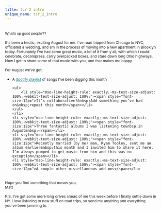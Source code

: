 ```yaml
---
title: tcr 2 intro
unique_name: tcr_2_intro
---
```

<br>
<span style="font-size:12px"><span style="font-family:helvetica neue,helvetica,arial,verdana,sans-serif">What's up good people??&nbsp;</span><br>
<br>
It's been a hectic, exciting August for me. I've road tripped from Chicago to NYC, officiated a wedding, and am in the process of moving into a new apartment in Brooklyn today. Fortunately I've had some great music, a lot of it from y'all, with which I could celebrate, decompress, carry overpacked boxes, and stare down long Ohio highways. Now I get to share some of that music with you, and that makes me happy.<br>
<br>
For August we’ve got:</span>

<ul>
	<li style="mso-line-height-rule: exactly;-ms-text-size-adjust: 100%;-webkit-text-size-adjust: 100%;"><span style="font-size:12px">A <a href="https://open.spotify.com/playlist/71iEeYH7jUVjpMLsJoO9UA?si=4ddba0cd3d67462f" target="_blank" style="mso-line-height-rule: exactly;-ms-text-size-adjust: 100%;-webkit-text-size-adjust: 100%;color: #007C89;font-weight: normal;text-decoration: underline;">Spotify playlist</a> of songs I’ve been digging&nbsp;this month</span>

	<ul>
		<li style="mso-line-height-rule: exactly;-ms-text-size-adjust: 100%;-webkit-text-size-adjust: 100%;"><span style="font-size:12px">It’s collaborative!&nbsp;Add something you’ve had on&nbsp;repeat this month</span></li>
	</ul>
	</li>
	<li style="mso-line-height-rule: exactly;-ms-text-size-adjust: 100%;-webkit-text-size-adjust: 100%;"><span style="font-size:12px">Three fantastic albums I was listening to&nbsp;in August&nbsp;</span></li>
	<li style="mso-line-height-rule: exactly;-ms-text-size-adjust: 100%;-webkit-text-size-adjust: 100%;"><span style="font-size:12px">Recently married (by me) man, Ryan Tooley, sent me an album earlier&nbsp;this month and I invited him to share it here. I’m always pumped to get music from him and this was no exception</span></li>
	<li style="mso-line-height-rule: exactly;-ms-text-size-adjust: 100%;-webkit-text-size-adjust: 100%;"><span style="font-size:12px">A couple other miscellaneous add-ons</span></li>
</ul>
<br>
<span style="font-size:12px">Hope you find something that moves you,<br>
Matt<br>
<br>
P.S. I’ve got some more long drives ahead of me this week before I finally settle down in NY. I love listening to new stuff on road trips, so send me anything and everything you've been jamming to.&nbsp;</span>
<br>
                        